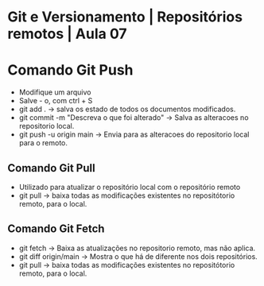 # Git e Versionamento | Repositórios remotos | Aula 07

# Comando Git Push
 - Modifique um arquivo
 - Salve - o, com ctrl + S
 - git add . -> salva os estado de todos os documentos modificados.
 - git commit -m "Descreva o que foi alterado" -> Salva as alteracoes no repositorio local.
 - git push -u origin main -> Envia para as alteracoes do repositorio local para o remoto.

## Comando Git Pull
 - Utilizado para atualizar o repositório local com o repositório remoto
 - git pull -> baixa todas as modificações existentes no repositótorio remoto, para o local.

## Comando Git Fetch
 - git fetch -> Baixa as atualizações no repositorio remoto, mas não aplica.
 - git diff origin/main -> Mostra o que há de diferente nos dois repositórios.
 - git pull -> baixa todas as modificações existentes no repositótorio remoto, para o local.